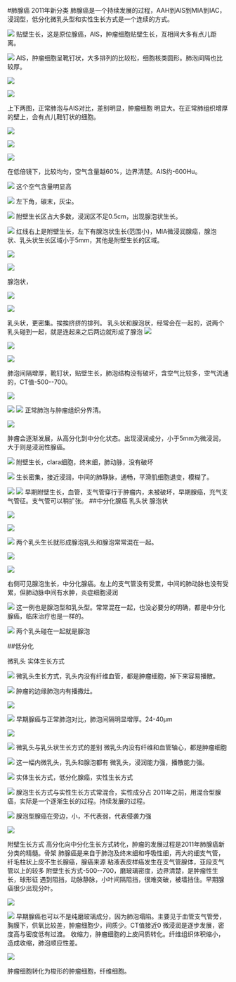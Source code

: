 #肺腺癌
2011年新分类
肺腺癌是一个持续发展的过程，AAH到AIS到MIA到IAC，浸润型，低分化微乳头型和实性生长方式是一个连续的方式。


![](./_image/759327981864796996.jpg)
贴壁生长，这是原位腺癌，AIS，肿瘤细胞贴壁生长，互相间大多有点儿距离。

![](./_image/770259578717077496.jpg)
AIS，肿瘤细胞呈靴钉状，大多排列的比较松，细胞核类圆形。肺泡间隔也比较厚。

![](./_image/151049853827774456.jpg)

![](./_image/638512386568305657.jpg)

上下两图，正常肺泡与AIS对比，差别明显，肿瘤细胞 明显大。在正常肺组织增厚的壁上，会有点儿鞋钉状的细胞。

![](./_image/409667401580974089.jpg)

![](./_image/17547429096685310.jpg)

![](./_image/159699883669037276.jpg)

在低倍镜下，比较均匀，空气含量越60%，边界清楚。AIS约-600Hu。

![](./_image/408274386608427645.jpg)
这个空气含量明显高

![](./_image/856035969121434900.jpg)
左下角，碳末，灰尘。

![](./_image/743440353814928473.jpg)
附壁生长区占大多数，浸润区不足0.5cm，出现腺泡状生长。

![](./_image/356669074615757832.jpg)
红线右上是附壁生长，左下有腺泡状生长(范围小)，MIA微浸润腺癌，腺泡状、乳头状生长区域小于5mm，其他是附壁生长的区域。

![](./_image/92896336643644523.jpg)

![](./_image/902407974961700817.jpg)

腺泡状，

![](./_image/224679060249769244.jpg)

![](./_image/85080816316825405.jpg)

乳头状，更密集。挨挨挤挤的排列。
乳头状和腺泡状，经常会在一起的，说两个乳头碰到一起，就是连起来之后两边就形成了腺泡
![](./_image/f4bd87c.jpg)

![](./_image/3f04931.jpg)

![](./_image/b0b8932.jpg)

肺泡间隔增厚，靴钉状，贴壁生长，肺泡结构没有破坏，含空气比较多，空气流通的，CT值-500--700。

![](./_image/dd91162.jpg)

![](./_image/18084a0.jpg)
![](./_image/a695578.jpg)
正常肺泡与肿瘤组织分界清。

![](./_image/6f980a0.jpg)

肿瘤会逐渐发展，从高分化到中分化状态。出现浸润成分，小于5mm为微浸润，大于则是浸润性腺癌。

![](./_image/f08ad87.jpg)
附壁生长，clara细胞，终末细，肺动脉，没有破坏

![](./_image/e20df9a.jpg)
生长密集，接近浸润，中间的肺静脉，通畅，平滑肌细胞退变，模糊了。

![](./_image/4dcbd76.jpg)
![](./_image/f014843.jpg)
早期附壁生长，血管，支气管穿行于肿瘤内，未被破坏，早期腺癌，充气支气管征。支气管可以稍扩张。
##中分化腺癌
乳头状
腺泡状

![](./_image/0de3544.jpg)

![](./_image/0fdaf4e.jpg)

![](./_image/77b0688.jpg)
两个乳头生长就形成腺泡乳头和腺泡常常混在一起。

![](./_image/2e9054d.jpg)

![](./_image/d2e2b12.jpg)

右侧可见腺泡生长，中分化腺癌。左上的支气管没有受累，中间的肺动脉也没有受累，但肺动脉中间有水肿，炎症细胞浸润

![](./_image/aab7641.jpg)
这一例也是腺泡型和乳头型。常常混在一起，也没必要分的明确，都是中分化腺癌，临床治疗也是一样的。

![](./_image/f5222d2.jpg)
两个乳头碰在一起就是腺泡

##低分化

微乳头
实体生长方式

![](./_image/d303042.jpg)
微乳头生长方式，乳头内没有纤维血管，都是肿瘤细胞，掉下来容易播散。

![](./_image/01334c5.jpg)
肿瘤的边缘肺泡内有播撒灶。

![](./_image/bb1500b.jpg)

![](./_image/0d95a0f.jpg)
早期腺癌与正常肺泡对比，肺泡间隔明显增厚。24-40μm

![](./_image/d303042.jpg)

![](./_image/0fdaf4e.jpg)
微乳头与乳头状生长方式的差别
微乳头内没有纤维和血管轴心，都是肿瘤细胞

![](./_image/53dceb7.jpg)
这一幅内微乳头，乳头和腺泡都有
微乳头，浸润能力强，播散能力强。


![](./_image/47b81ab.jpg)
实体生长方式，低分化腺癌，实性生长方式

![](./_image/7522dca.jpg)
腺泡生长方式与实性生长方式常混合，实性成分占
2011年之前，用混合型腺癌，实际是一个逐渐生长的过程。持续发展的过程。

![](./_image/e9352f8.jpg)
腺泡型腺癌在旁边，小，不代表弱，代表侵袭力强

![](./_image/adb15dd.jpg)

附壁生长方式 高分化向中分化生长方式转化，肿瘤的发展过程是2011年肺腺癌新分类的精髓。骨架
肺腺癌是来自于肺泡及终末细和呼吸性细，再大的细支气管，纤毛柱状上皮不生长腺癌，腺癌来源
粘液表皮样癌发生在支气管腺体，亚段支气管以上的较多
附壁生长方式-500--700，磨玻璃密度，边界清楚，是肿瘤性生长，球形征
遇到阻挡，动脉静脉，小叶间隔阻挡，很难突破，被墙挡住。早期腺癌很少出现分叶。


![](./_image/7e42acd.jpg)

![](./_image/1fd858a.jpg)
早期腺癌也可以不是纯磨玻璃成分，因为肺泡塌陷。主要见于血管支气管旁，胸膜下，供氧比较差，肿瘤细胞少，间质少。CT值接近0
微浸润是逐步发展，密度高与密度低有过渡。
收缩力，肿瘤细胞的上皮间质转化。纤维组织体积缩小，造成收缩，肺泡顺应性差。

![](./_image/2.jpg)

肿瘤细胞转化为梭形的肿瘤细胞，纤维细胞。

